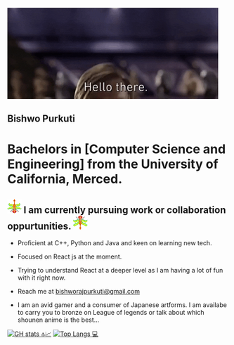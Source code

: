 ![](hello.gif)    

## Bishwo Purkuti  
# Bachelors in [Computer Science and Engineering] from the University of California, Merced.
## ![alt text](https://github.com/bpurkuti/Acrid-Dragonfly/blob/master/gameSprites/down2.png) I am currently pursuing work or collaboration oppurtunities.     ![alt text](https://github.com/bpurkuti/Acrid-Dragonfly/blob/master/up1.png)


- Proficient at C++, Python and Java and keen on learning new tech. 
- Focused on React js at the moment.
- Trying to understand React at a deeper level as I am having a lot of fun with it right now.

- Reach me at [bishworajpurkuti@gmail.com](mailto:bishworajpurkuti@gmail.com?subject=[GitHub]%20Hello%20There%20)
- I am an avid gamer and a consumer of Japanese artforms. I am availabe to carry you to bronze on League of legends or talk about which shounen anime is the best...

[![GH stats 🔝📈](https://github-readme-stats.vercel.app/api?username=bpurkuti&hide=stars&count_private=true&show_icons=true&theme=tokyonight&line_height=33&hide_rank=false)](https://github.com/bpurkuti?tab=repositories&q=&type=public&language=)
[![Top Langs 💻](https://github-readme-stats.vercel.app/api/top-langs/?username=bpurkuti&count_private=true&theme=onedark&line_height=30&hide=TeX&layout=default)](https://github.com/bpurkuti?tab=repositories&q=&type=source&language=)
